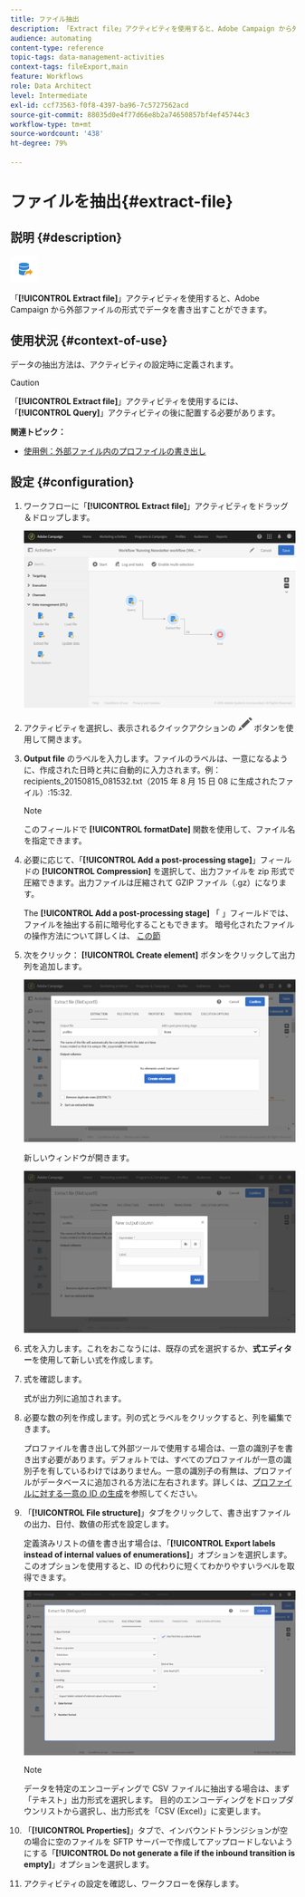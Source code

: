 ```yaml
---
title: ファイル抽出
description: 「Extract file」アクティビティを使用すると、Adobe Campaign から外部ファイルの形式でデータを書き出すことができます。
audience: automating
content-type: reference
topic-tags: data-management-activities
context-tags: fileExport,main
feature: Workflows
role: Data Architect
level: Intermediate
exl-id: ccf73563-f0f8-4397-ba96-7c5727562acd
source-git-commit: 88035d0e4f77d66e8b2a74650857bf4ef45744c3
workflow-type: tm+mt
source-wordcount: '438'
ht-degree: 79%

---
```


# ファイルを抽出{#extract-file}

## 説明 {#description}

![](assets/export.png)

「**[!UICONTROL Extract file]**」アクティビティを使用すると、Adobe Campaign から外部ファイルの形式でデータを書き出すことができます。

## 使用状況 {#context-of-use}

データの抽出方法は、アクティビティの設定時に定義されます。

>[!CAUTION]
>
>「**[!UICONTROL Extract file]**」アクティビティを使用するには、「**[!UICONTROL Query]**」アクティビティの後に配置する必要があります。

**関連トピック：**

* [使用例：外部ファイル内のプロファイルの書き出し](../../automating/using/exporting-profiles-in-file.md)

## 設定 {#configuration}

1. ワークフローに「**[!UICONTROL Extract file]**」アクティビティをドラッグ＆ドロップします。

   ![](assets/wkf_data_export1.png)

1. アクティビティを選択し、表示されるクイックアクションの ![](assets/edit_darkgrey-24px.png) ボタンを使用して開きます。
1. **Output file** のラベルを入力します。ファイルのラベルは、一意になるように、作成された日時と共に自動的に入力されます。例： recipients_20150815_081532.txt（2015 年 8 月 15 日 08 に生成されたファイル）:15:32.

   >[!NOTE]
   >
   >このフィールドで **[!UICONTROL formatDate]** 関数を使用して、ファイル名を指定できます。

1. 必要に応じて、「**[!UICONTROL Add a post-processing stage]**」フィールドの **[!UICONTROL Compression]** を選択して、出力ファイルを zip 形式で圧縮できます。出力ファイルは圧縮されて GZIP ファイル（.gz）になります。

   The **[!UICONTROL Add a post-processing stage]** 「 」フィールドでは、ファイルを抽出する前に暗号化することもできます。 暗号化されたファイルの操作方法について詳しくは、 [この節](../../automating/using/managing-encrypted-data.md)

1. 次をクリック： **[!UICONTROL Create element]** ボタンをクリックして出力列を追加します。

   ![](assets/wkf_data_export2.png)

   新しいウィンドウが開きます。

   ![](assets/wkf_data_export3.png)

1. 式を入力します。これをおこなうには、既存の式を選択するか、**式エディター**&#x200B;を使用して新しい式を作成します。
1. 式を確認します。

   式が出力列に追加されます。

1. 必要な数の列を作成します。列の式とラベルをクリックすると、列を編集できます。

   プロファイルを書き出して外部ツールで使用する場合は、一意の識別子を書き出す必要があります。デフォルトでは、すべてのプロファイルが一意の識別子を有しているわけではありません。一意の識別子の有無は、プロファイルがデータベースに追加される方法に左右されます。詳しくは、[プロファイルに対する一意の ID の生成](../../developing/using/configuring-the-resource-s-data-structure.md#generating-a-unique-id-for-profiles-and-custom-resources)を参照してください。

1. 「**[!UICONTROL File structure]**」タブをクリックして、書き出すファイルの出力、日付、数値の形式を設定します。

   定義済みリストの値を書き出す場合は、「**[!UICONTROL Export labels instead of internal values of enumerations]**」オプションを選択します。このオプションを使用すると、ID の代わりに短くてわかりやすいラベルを取得できます。

   ![](assets/extract-file-file-structure.png)

   >[!NOTE]
   >
   >データを特定のエンコーディングで CSV ファイルに抽出する場合は、まず「テキスト」出力形式を選択します。 目的のエンコーディングをドロップダウンリストから選択し、出力形式を「CSV (Excel)」に変更します。

1. 「**[!UICONTROL Properties]**」タブで、インバウンドトランジションが空の場合に空のファイルを SFTP サーバーで作成してアップロードしないようにする「**[!UICONTROL Do not generate a file if the inbound transition is empty]**」オプションを選択します。
1. アクティビティの設定を確認し、ワークフローを保存します。
